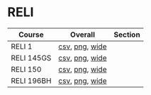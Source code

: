 # RELI

| Course | Overall | Section |
| ------ | ------- | ------- |
| RELI 1 | [csv](https://github.com/UCSD-Historical-Enrollment-Data/2024Fall/blob/main/overall/RELI%201.csv), [png](https://raw.githubusercontent.com/UCSD-Historical-Enrollment-Data/2024Fall/main/plot_overall/RELI%201.png), [wide](https://raw.githubusercontent.com/UCSD-Historical-Enrollment-Data/2024Fall/main/plot_overall_wide/RELI%201.png) |  |
| RELI 145GS | [csv](https://github.com/UCSD-Historical-Enrollment-Data/2024Fall/blob/main/overall/RELI%20145GS.csv), [png](https://raw.githubusercontent.com/UCSD-Historical-Enrollment-Data/2024Fall/main/plot_overall/RELI%20145GS.png), [wide](https://raw.githubusercontent.com/UCSD-Historical-Enrollment-Data/2024Fall/main/plot_overall_wide/RELI%20145GS.png) |  |
| RELI 150 | [csv](https://github.com/UCSD-Historical-Enrollment-Data/2024Fall/blob/main/overall/RELI%20150.csv), [png](https://raw.githubusercontent.com/UCSD-Historical-Enrollment-Data/2024Fall/main/plot_overall/RELI%20150.png), [wide](https://raw.githubusercontent.com/UCSD-Historical-Enrollment-Data/2024Fall/main/plot_overall_wide/RELI%20150.png) |  |
| RELI 196BH | [csv](https://github.com/UCSD-Historical-Enrollment-Data/2024Fall/blob/main/overall/RELI%20196BH.csv), [png](https://raw.githubusercontent.com/UCSD-Historical-Enrollment-Data/2024Fall/main/plot_overall/RELI%20196BH.png), [wide](https://raw.githubusercontent.com/UCSD-Historical-Enrollment-Data/2024Fall/main/plot_overall_wide/RELI%20196BH.png) |  |
